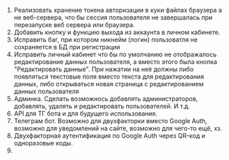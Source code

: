 1. Реализовать хранение токена авторизации в куки файлах браузера а не веб-сервера, что бы сессия пользователя не завершалась при перезапуске веб сервера или браузера.
2. Добавить кнопку и функцию выхода из аккаунта в личном кабинете.
3. Исправить баг, при котором никнейм (логин) пользоватля не сохраняется в БД при регистрации
4. Исправить личный кабинет что бы по умолчанию не отображалось редактирование данных пользователя, а вместо этого была кнопка "Редактировать данные". При нажатии на неё должны либо появляться текстовые поля вместо текста для редактирования данных, либо открываться новая страница с редактированием данных пользователя
5. Админка. Сделать возможнось добавлять администраторов, добавлять, удалять и редактировать пользователей. И т.д.
6. API для ТГ бота и для будущего использования.
7. Телеграм бот. Возможно для двухфакторки вместо Google Auth, возможно для уведомлений на сайте, возможно для чего-то ещё, хз.
8. Двухфакторная аутентификация по Google Auth через QR-код и одноразовые коды.
9. 